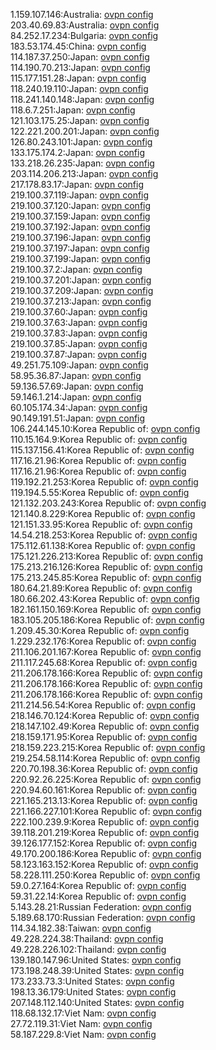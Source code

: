 1.159.107.146:Australia: [ovpn config](vpn/1_159_107_146.ovpn)  
203.40.69.83:Australia: [ovpn config](vpn/203_40_69_83.ovpn)  
84.252.17.234:Bulgaria: [ovpn config](vpn/84_252_17_234.ovpn)  
183.53.174.45:China: [ovpn config](vpn/183_53_174_45.ovpn)  
114.187.37.250:Japan: [ovpn config](vpn/114_187_37_250.ovpn)  
114.190.70.213:Japan: [ovpn config](vpn/114_190_70_213.ovpn)  
115.177.151.28:Japan: [ovpn config](vpn/115_177_151_28.ovpn)  
118.240.19.110:Japan: [ovpn config](vpn/118_240_19_110.ovpn)  
118.241.140.148:Japan: [ovpn config](vpn/118_241_140_148.ovpn)  
118.6.7.251:Japan: [ovpn config](vpn/118_6_7_251.ovpn)  
121.103.175.25:Japan: [ovpn config](vpn/121_103_175_25.ovpn)  
122.221.200.201:Japan: [ovpn config](vpn/122_221_200_201.ovpn)  
126.80.243.101:Japan: [ovpn config](vpn/126_80_243_101.ovpn)  
133.175.174.2:Japan: [ovpn config](vpn/133_175_174_2.ovpn)  
133.218.26.235:Japan: [ovpn config](vpn/133_218_26_235.ovpn)  
203.114.206.213:Japan: [ovpn config](vpn/203_114_206_213.ovpn)  
217.178.83.17:Japan: [ovpn config](vpn/217_178_83_17.ovpn)  
219.100.37.119:Japan: [ovpn config](vpn/219_100_37_119.ovpn)  
219.100.37.120:Japan: [ovpn config](vpn/219_100_37_120.ovpn)  
219.100.37.159:Japan: [ovpn config](vpn/219_100_37_159.ovpn)  
219.100.37.192:Japan: [ovpn config](vpn/219_100_37_192.ovpn)  
219.100.37.196:Japan: [ovpn config](vpn/219_100_37_196.ovpn)  
219.100.37.197:Japan: [ovpn config](vpn/219_100_37_197.ovpn)  
219.100.37.199:Japan: [ovpn config](vpn/219_100_37_199.ovpn)  
219.100.37.2:Japan: [ovpn config](vpn/219_100_37_2.ovpn)  
219.100.37.201:Japan: [ovpn config](vpn/219_100_37_201.ovpn)  
219.100.37.209:Japan: [ovpn config](vpn/219_100_37_209.ovpn)  
219.100.37.213:Japan: [ovpn config](vpn/219_100_37_213.ovpn)  
219.100.37.60:Japan: [ovpn config](vpn/219_100_37_60.ovpn)  
219.100.37.63:Japan: [ovpn config](vpn/219_100_37_63.ovpn)  
219.100.37.83:Japan: [ovpn config](vpn/219_100_37_83.ovpn)  
219.100.37.85:Japan: [ovpn config](vpn/219_100_37_85.ovpn)  
219.100.37.87:Japan: [ovpn config](vpn/219_100_37_87.ovpn)  
49.251.75.109:Japan: [ovpn config](vpn/49_251_75_109.ovpn)  
58.95.36.87:Japan: [ovpn config](vpn/58_95_36_87.ovpn)  
59.136.57.69:Japan: [ovpn config](vpn/59_136_57_69.ovpn)  
59.146.1.214:Japan: [ovpn config](vpn/59_146_1_214.ovpn)  
60.105.174.34:Japan: [ovpn config](vpn/60_105_174_34.ovpn)  
90.149.191.51:Japan: [ovpn config](vpn/90_149_191_51.ovpn)  
106.244.145.10:Korea Republic of: [ovpn config](vpn/106_244_145_10.ovpn)  
110.15.164.9:Korea Republic of: [ovpn config](vpn/110_15_164_9.ovpn)  
115.137.156.41:Korea Republic of: [ovpn config](vpn/115_137_156_41.ovpn)  
117.16.21.96:Korea Republic of: [ovpn config](vpn/117_16_21_96.ovpn)  
117.16.21.96:Korea Republic of: [ovpn config](vpn/117_16_21_96.ovpn)  
119.192.21.253:Korea Republic of: [ovpn config](vpn/119_192_21_253.ovpn)  
119.194.5.55:Korea Republic of: [ovpn config](vpn/119_194_5_55.ovpn)  
121.132.203.243:Korea Republic of: [ovpn config](vpn/121_132_203_243.ovpn)  
121.140.8.229:Korea Republic of: [ovpn config](vpn/121_140_8_229.ovpn)  
121.151.33.95:Korea Republic of: [ovpn config](vpn/121_151_33_95.ovpn)  
14.54.218.253:Korea Republic of: [ovpn config](vpn/14_54_218_253.ovpn)  
175.112.61.138:Korea Republic of: [ovpn config](vpn/175_112_61_138.ovpn)  
175.121.226.213:Korea Republic of: [ovpn config](vpn/175_121_226_213.ovpn)  
175.213.216.126:Korea Republic of: [ovpn config](vpn/175_213_216_126.ovpn)  
175.213.245.85:Korea Republic of: [ovpn config](vpn/175_213_245_85.ovpn)  
180.64.21.89:Korea Republic of: [ovpn config](vpn/180_64_21_89.ovpn)  
180.66.202.43:Korea Republic of: [ovpn config](vpn/180_66_202_43.ovpn)  
182.161.150.169:Korea Republic of: [ovpn config](vpn/182_161_150_169.ovpn)  
183.105.205.186:Korea Republic of: [ovpn config](vpn/183_105_205_186.ovpn)  
1.209.45.30:Korea Republic of: [ovpn config](vpn/1_209_45_30.ovpn)  
1.229.232.176:Korea Republic of: [ovpn config](vpn/1_229_232_176.ovpn)  
211.106.201.167:Korea Republic of: [ovpn config](vpn/211_106_201_167.ovpn)  
211.117.245.68:Korea Republic of: [ovpn config](vpn/211_117_245_68.ovpn)  
211.206.178.166:Korea Republic of: [ovpn config](vpn/211_206_178_166.ovpn)  
211.206.178.166:Korea Republic of: [ovpn config](vpn/211_206_178_166.ovpn)  
211.206.178.166:Korea Republic of: [ovpn config](vpn/211_206_178_166.ovpn)  
211.214.56.54:Korea Republic of: [ovpn config](vpn/211_214_56_54.ovpn)  
218.146.70.124:Korea Republic of: [ovpn config](vpn/218_146_70_124.ovpn)  
218.147.102.49:Korea Republic of: [ovpn config](vpn/218_147_102_49.ovpn)  
218.159.171.95:Korea Republic of: [ovpn config](vpn/218_159_171_95.ovpn)  
218.159.223.215:Korea Republic of: [ovpn config](vpn/218_159_223_215.ovpn)  
219.254.58.114:Korea Republic of: [ovpn config](vpn/219_254_58_114.ovpn)  
220.70.198.36:Korea Republic of: [ovpn config](vpn/220_70_198_36.ovpn)  
220.92.26.225:Korea Republic of: [ovpn config](vpn/220_92_26_225.ovpn)  
220.94.60.161:Korea Republic of: [ovpn config](vpn/220_94_60_161.ovpn)  
221.165.213.13:Korea Republic of: [ovpn config](vpn/221_165_213_13.ovpn)  
221.166.227.101:Korea Republic of: [ovpn config](vpn/221_166_227_101.ovpn)  
222.100.239.9:Korea Republic of: [ovpn config](vpn/222_100_239_9.ovpn)  
39.118.201.219:Korea Republic of: [ovpn config](vpn/39_118_201_219.ovpn)  
39.126.177.152:Korea Republic of: [ovpn config](vpn/39_126_177_152.ovpn)  
49.170.200.186:Korea Republic of: [ovpn config](vpn/49_170_200_186.ovpn)  
58.123.163.152:Korea Republic of: [ovpn config](vpn/58_123_163_152.ovpn)  
58.228.111.250:Korea Republic of: [ovpn config](vpn/58_228_111_250.ovpn)  
59.0.27.164:Korea Republic of: [ovpn config](vpn/59_0_27_164.ovpn)  
59.31.22.14:Korea Republic of: [ovpn config](vpn/59_31_22_14.ovpn)  
5.143.28.21:Russian Federation: [ovpn config](vpn/5_143_28_21.ovpn)  
5.189.68.170:Russian Federation: [ovpn config](vpn/5_189_68_170.ovpn)  
114.34.182.38:Taiwan: [ovpn config](vpn/114_34_182_38.ovpn)  
49.228.224.38:Thailand: [ovpn config](vpn/49_228_224_38.ovpn)  
49.228.226.102:Thailand: [ovpn config](vpn/49_228_226_102.ovpn)  
139.180.147.96:United States: [ovpn config](vpn/139_180_147_96.ovpn)  
173.198.248.39:United States: [ovpn config](vpn/173_198_248_39.ovpn)  
173.233.73.3:United States: [ovpn config](vpn/173_233_73_3.ovpn)  
198.13.36.179:United States: [ovpn config](vpn/198_13_36_179.ovpn)  
207.148.112.140:United States: [ovpn config](vpn/207_148_112_140.ovpn)  
118.68.132.17:Viet Nam: [ovpn config](vpn/118_68_132_17.ovpn)  
27.72.119.31:Viet Nam: [ovpn config](vpn/27_72_119_31.ovpn)  
58.187.229.8:Viet Nam: [ovpn config](vpn/58_187_229_8.ovpn)  

